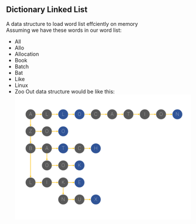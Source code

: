## Dictionary Linked List
A data structure to load word list effciently on memory </br>
Assuming we have these words in our word list:
* All
* Allo
* Allocation
* Book
* Batch
* Bat
* Like
* Linux
* Zoo
Out data structure would be like this:
[<img src="https://github.com/pouyan9675/Dictionary-Linked-List/blob/master/concept.svg">]()
